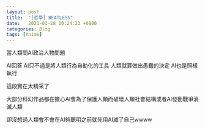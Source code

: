```yaml
---
layout: post
title:  "[哲學] BEATLESS"
date:   2021-03-28 10:24:23 +0800
categories: Blog
tags: [Anime]
---
```


當人類問AI政治人物問題

AI回答 AI只不過是將人類行為自動化的工具 人類就算做出愚蠢的決定 AI也是照樣執行
 

這段實在太精采了

大部分科幻作品都在擔心AI會為了保護人類而破壞人類社會結構或者AI發動戰爭消滅人類

卻沒想過人類會不會在AI夠聰明之前就先用AI滅了自己wwww